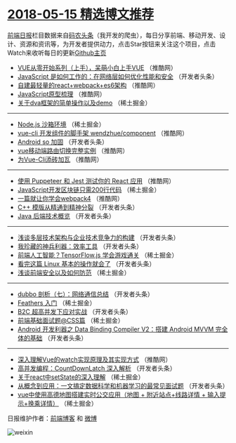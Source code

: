 # [2018-05-15 精选博文推荐](https://toutiao.qdkfweb.cn/date/2018/05/15)

[前端日报](https://qdkfweb.cn/c/news)栏目数据来自[码农头条](https://toutiao.qdkfweb.cn/)（我开发的爬虫），每日分享前端、移动开发、设计、资源和资讯等，为开发者提供动力，点击Star按钮来关注这个项目，点击Watch来收听每日的更新[Github主页](https://github.com/kujian/frontendDaily)
* [VUE从零开始系列（上手），呆萌小白上手VUE](https://toutiao.qdkfweb.cn/74290.html) （推酷网）
* [JavaScript 是如何工作的：在网络层如何优化性能和安全](https://toutiao.qdkfweb.cn/74257.html) （开发者头条）
* [自建最轻量的react+webpack+es6架构](https://toutiao.qdkfweb.cn/74296.html) （推酷网）
* [JavaScript原型梳理](https://toutiao.qdkfweb.cn/74299.html) （推酷网）
* [关于dva框架的简单操作以及demo](https://toutiao.qdkfweb.cn/74202.html) （稀土掘金）

***
* [Node.js 沙箱环境](https://toutiao.qdkfweb.cn/74204.html) （稀土掘金）
* [vue-cli 开发组件的脚手架 wendzhue/component](https://toutiao.qdkfweb.cn/74291.html) （推酷网）
* [Android so 加固](https://toutiao.qdkfweb.cn/74245.html) （开发者头条）
* [vue移动端路由切换完整实例](https://toutiao.qdkfweb.cn/74293.html) （推酷网）
* [为Vue-Cli添砖加瓦](https://toutiao.qdkfweb.cn/74294.html) （推酷网）

***
* [使用 Puppeteer 和 Jest 测试你的 React 应用](https://toutiao.qdkfweb.cn/74298.html) （推酷网）
* [JavaScript开发区块链只需200行代码](https://toutiao.qdkfweb.cn/74215.html) （稀土掘金）
* [一篇就让你学会webpack4](https://toutiao.qdkfweb.cn/74289.html) （推酷网）
* [C++ 模版从精通到精神分裂](https://toutiao.qdkfweb.cn/74254.html) （开发者头条）
* [Java 后端技术概览](https://toutiao.qdkfweb.cn/74238.html) （开发者头条）

***
* [浅谈多层技术架构与企业技术竞争力的构建](https://toutiao.qdkfweb.cn/74239.html) （开发者头条）
* [我珍藏的神兵利器：效率工具](https://toutiao.qdkfweb.cn/74233.html) （开发者头条）
* [前端人工智能？TensorFlow.js 学会游戏通关](https://toutiao.qdkfweb.cn/74199.html) （稀土掘金）
* [看完这篇 Linux 基本的操作就会了](https://toutiao.qdkfweb.cn/74235.html) （开发者头条）
* [浅谈前端安全以及如何防范](https://toutiao.qdkfweb.cn/74213.html) （稀土掘金）

***
* [dubbo 剖析（七）：网络通信总结](https://toutiao.qdkfweb.cn/74240.html) （开发者头条）
* [Feathers 入门](https://toutiao.qdkfweb.cn/74208.html) （稀土掘金）
* [B2C 超高并发下应对实战](https://toutiao.qdkfweb.cn/74237.html) （开发者头条）
* [前端基础面试题@CSS篇](https://toutiao.qdkfweb.cn/74211.html) （稀土掘金）
* [Android 开发利器之 Data Binding Compiler V2：搭建 Android MVVM 完全体的基础](https://toutiao.qdkfweb.cn/74251.html) （开发者头条）

***
* [深入理解Vue的watch实现原理及其实现方式](https://toutiao.qdkfweb.cn/74288.html) （推酷网）
* [高并发编程：CountDownLatch 深入解析](https://toutiao.qdkfweb.cn/74252.html) （开发者头条）
* [关于react中setState的深入理解](https://toutiao.qdkfweb.cn/74340.html) （稀土掘金）
* [从概念到应用：一文搞定数据科学和机器学习的最常见面试题](https://toutiao.qdkfweb.cn/74242.html) （开发者头条）
* [vue中使用高德地图搭建实时公交应用（地图 + 附近站点+线路详情   + 输入提示+换乘详情）](https://toutiao.qdkfweb.cn/74330.html) （稀土掘金）

日报维护作者：[前端博客](https://qdkfweb.cn/) 和 [微博](https://qdkfweb.cn/go/weibo)

![weixin](https://user-images.githubusercontent.com/3055447/38468989-651132ac-3b80-11e8-8e6b-15122322a9d7.png)